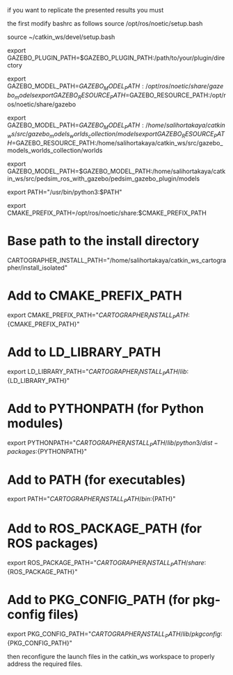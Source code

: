 if  you want to replicate the presented results you must 

the first modify bashrc as follows 
source /opt/ros/noetic/setup.bash

source ~/catkin_ws/devel/setup.bash


export GAZEBO_PLUGIN_PATH=$GAZEBO_PLUGIN_PATH:/path/to/your/plugin/directory

export GAZEBO_MODEL_PATH=$GAZEBO_MODEL_PATH:/opt/ros/noetic/share/gazebo_models
export GAZEBO_RESOURCE_PATH=$GAZEBO_RESOURCE_PATH:/opt/ros/noetic/share/gazebo


export GAZEBO_MODEL_PATH=$GAZEBO_MODEL_PATH:/home/salihortakaya/catkin_ws/src/gazebo_models_worlds_collection/models
export GAZEBO_RESOURCE_PATH=$GAZEBO_RESOURCE_PATH:/home/salihortakaya/catkin_ws/src/gazebo_models_worlds_collection/worlds

export GAZEBO_MODEL_PATH=$GAZEBO_MODEL_PATH:/home/salihortakaya/catkin_ws/src/pedsim_ros_with_gazebo/pedsim_gazebo_plugin/models

export PATH="/usr/bin/python3:$PATH"

export CMAKE_PREFIX_PATH=/opt/ros/noetic/share:$CMAKE_PREFIX_PATH


# Base path to the install directory
CARTOGRAPHER_INSTALL_PATH="/home/salihortakaya/catkin_ws_cartographer/install_isolated"

# Add to CMAKE_PREFIX_PATH
export CMAKE_PREFIX_PATH="${CARTOGRAPHER_INSTALL_PATH}:${CMAKE_PREFIX_PATH}"

# Add to LD_LIBRARY_PATH
export LD_LIBRARY_PATH="${CARTOGRAPHER_INSTALL_PATH}/lib:${LD_LIBRARY_PATH}"

# Add to PYTHONPATH (for Python modules)
export PYTHONPATH="${CARTOGRAPHER_INSTALL_PATH}/lib/python3/dist-packages:${PYTHONPATH}"

# Add to PATH (for executables)
export PATH="${CARTOGRAPHER_INSTALL_PATH}/bin:${PATH}"

# Add to ROS_PACKAGE_PATH (for ROS packages)
export ROS_PACKAGE_PATH="${CARTOGRAPHER_INSTALL_PATH}/share:${ROS_PACKAGE_PATH}"

# Add to PKG_CONFIG_PATH (for pkg-config files)
export PKG_CONFIG_PATH="${CARTOGRAPHER_INSTALL_PATH}/lib/pkgconfig:${PKG_CONFIG_PATH}"

then reconfigure the launch files in the catkin_ws workspace to properly address the required files.
